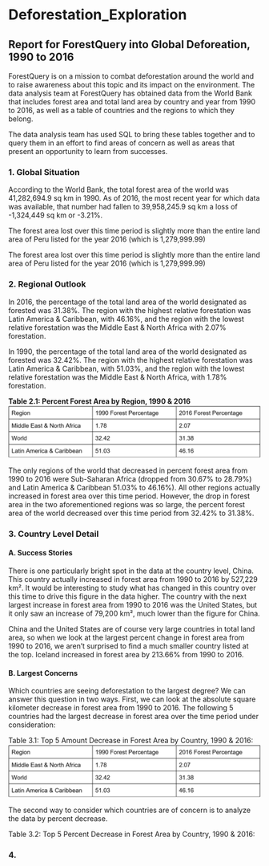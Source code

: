 # Deforestation_Exploration

## Report for ForestQuery into Global Deforeation, 1990 to 2016

ForestQuery is on a mission to combat deforestation around the world and to raise awareness about this topic and its impact on the environment. The data analysis team at ForestQuery has obtained data from the World Bank that includes forest area and total land area by country and year from 1990 to 2016, as well as a table of countries and the regions to which they belong.

The data analysis team has used SQL to bring these tables together and to query them in an effort to find areas of concern as well as areas that present an opportunity to learn from successes.

### 1. Global Situation
According to the World Bank, the total forest area of the world was 41,282,694.9 sq km in 1990. As of 2016, the most recent year for which data was available, that number had fallen to 39,958,245.9 sq km a loss of -1,324,449 sq km or -3.21%.

The forest area lost over this time period is slightly more than the entire land area of Peru listed for the year 2016 (which is 1,279,999.99)

The forest area lost over this time period is slightly more than the entire land area of Peru listed for the year 2016 (which is 1,279,999.99)

### 2. Regional Outlook
In 2016, the percentage of the total land area of the world designated as forested was 31.38%. The region with the highest relative forestation was Latin America & Caribbean, with 46.16%, and the region with the lowest relative forestation was the Middle East & North Africa with 2.07% forestation.

In 1990, the percentage of the total land area of the world designated as forested was 32.42%. The region with the highest relative forestation was Latin America & Caribbean, with 51.03%, and the region with the lowest relative forestation was the Middle East & North Africa, with 1.78% forestation.

__Table 2.1: Percent Forest Area by Region, 1990 & 2016__
![region_table](https://github.com/LauraHaq/Deforestation_Exploration/blob/main/percent_forest_area_by_region.png)


The only regions of the world that decreased in percent forest area from 1990 to 2016 were Sub-Saharan Africa (dropped from 30.67%  to 28.79%) and Latin America & Caribbean 51.03% to 46.16%). All other regions actually increased in forest area over this time period. However, the drop in forest area in the two aforementioned regions was so large, the percent forest area of the world decreased over this time period from 32.42% to 31.38%. 

### 3. Country Level Detail
#### A. Success Stories
There is one particularly bright spot in the data at the country level, China. This country actually increased in forest area from 1990 to 2016 by 527,229 km². It would be interesting to study what has changed in this country over this time to drive this figure in the data higher. The country with the next largest increase in forest area from 1990 to 2016 was the United States, but it only saw an increase of 79,200 km², much lower than the figure for China.

China and the United States are of course very large countries in total land area, so when we look at the largest percent change in forest area from 1990 to 2016, we aren’t surprised to find a much smaller country listed at the top. Iceland increased in forest area by 213.66% from 1990 to 2016. 

#### B. Largest Concerns
Which countries are seeing deforestation to the largest degree? We can answer this question in two ways. First, we can look at the absolute square kilometer decrease in forest area from 1990 to 2016. The following 5 countries had the largest decrease in forest area over the time period under consideration:

Table 3.1: Top 5 Amount Decrease in Forest Area by Country, 1990 & 2016:
![decrease_time](https://github.com/LauraHaq/Deforestation_Exploration/blob/main/percent_forest_area_by_region.png)

The second way to consider which countries are of concern is to analyze the data by percent decrease.

Table 3.2: Top 5 Percent Decrease in Forest Area by Country, 1990 & 2016:


### 4. 
